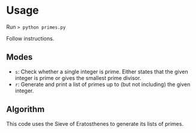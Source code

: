 # Usage
Run `> python primes.py`

Follow instructions.

## Modes
- `s`: Check whether a single integer is prime. Either states that the given integer is prime or gives the smallest prime divisor.
- `r`: Generate and print a list of primes up to (but not including) the given integer.

## Algorithm
This code uses the Sieve of Eratosthenes to generate its lists of primes.